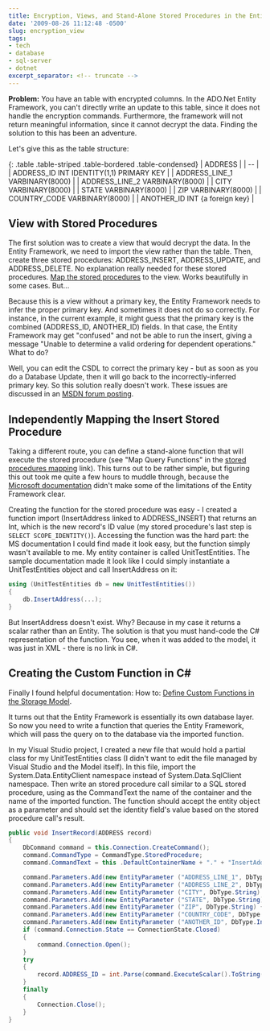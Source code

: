 ```yaml
---
title: Encryption, Views, and Stand-Alone Stored Procedures in the Entity Framework
date: '2009-08-26 11:12:48 -0500'
slug: encryption_view
tags:
- tech
- database
- sql-server
- dotnet
excerpt_separator: <!-- truncate -->
---
```


**Problem:** You have an table with encrypted columns. In the ADO.Net Entity
Framework, you can't directly write an update to this table, since it does not
handle the encryption commands. Furthermore, the framework will not return
meaningful information, since it cannot decrypt the data. Finding the solution
to this has been an adventure.

<!-- truncate -->

Let's give this as the table structure:

{: .table .table-striped .table-bordered .table-condensed}
| ADDRESS |
| -- |
| ADDRESS_ID INT IDENTITY(1,1) PRIMARY KEY |
| ADDRESS_LINE_1 VARBINARY(8000) |
| ADDRESS_LINE_2 VARBINARY(8000) |
| CITY VARBINARY(8000) |
| STATE VARBINARY(8000) |
| ZIP VARBINARY(8000) |
| COUNTRY_CODE VARBINARY(8000) |
| ANOTHER_ID INT {a foreign key} |

## View with Stored Procedures

The first solution was to create a view that would decrypt the data. In the
Entity Framework, we need to import the view rather than the table. Then, create
three stored procedures: ADDRESS_INSERT, ADDRESS_UPDATE, and ADDRESS_DELETE. No
explanation really needed for these stored procedures. [Map
the stored procedures](http://blogs.microsoft.co.il/blogs/bursteg/archive/2007/12/17/ado-net-entity-framework-tools-stored-procedures.aspx) to the view. Works beautifully in some cases. But...

Because this is a view without a primary key, the Entity Framework needs to
infer the proper primary key. And sometimes it does not do so correctly. For
instance, in the current example, it might guess that the primary key is the
combined (ADDRESS_ID, ANOTHER_ID) fields. In that case, the Entity Framework may
get "confused" and not be able to run the insert, giving a message "Unable to
determine a valid ordering for dependent operations." What to do?

Well, you can edit the CSDL to correct the primary key - but as soon as you do a
Database Update, then it will go back to the incorrectly-inferred primary key.
So this solution really doesn't work. These issues are discussed in an [
MSDN forum posting](http://social.msdn.microsoft.com/Forums/en-US/adodotnetentityframework/thread/ea0bf748-bc97-439d-99b0-76180b2161bb/).

## Independently Mapping the Insert Stored Procedure

Taking a different route, you can define a stand-alone function that will
execute the stored procedure (see "Map Query Functions" in the [
stored procedures mapping](http://blogs.microsoft.co.il/blogs/bursteg/archive/2007/12/17/ado-net-entity-framework-tools-stored-procedures.aspx) link). This turns out to be rather simple, but
figuring this out took me quite a few hours to muddle through, because the [Microsoft
documentation](http://msdn.microsoft.com/en-us/library/bb399203.aspx) didn't make some of the limitations of the Entity Framework
clear.

Creating the function for the stored procedure was easy - I created a function
import (InsertAddress linked to ADDRESS_INSERT) that returns an Int, which is
the new record's ID value (my stored procedure's last step is ` SELECT
SCOPE_IDENTITY()`). Accessing the function was the hard part: the MS
documentation I could find made it look easy, but the function simply wasn't
available to me. My entity container is called UnitTestEntities. The sample
documentation made it look like I could simply instantiate a UnitTestEntities
object and call InsertAddress on it:

```csharp
using (UnitTestEntities db = new UnitTestEntities())
{
    db.InsertAddress(...);
}
```

But InsertAddress doesn't exist. Why? Because in my case it returns a scalar
rather than an Entity. The solution is that you must hand-code the C#
representation of the function. You see, when it was added to the model, it was
just in XML  - there is no link in C#.

## Creating the Custom Function in C#

Finally I found helpful documentation: How to:
<a href="http://msdn.microsoft.com/en-us/library/dd296754.aspx">Define Custom
Functions in the Storage Model</a>.

It turns out that the Entity Framework is essentially its own database layer. So
now you need to write a function that queries the Entity Framework, which will
pass the query on to the database via the imported function.

In my Visual Studio project, I created a new file that would hold a partial
class for my UnitTestEntities class (I didn't want to edit the file managed by
Visual Studio and the Model itself). In this file, import the
System.Data.EntityClient namespace instead of System.Data.SqlClient namespace.
Then write an stored procedure call similar to a SQL stored procedure, using as
the CommandText the name of the container and the name of the imported function.
The function should accept the entity object as a parameter and should set the
identity field's value based on the stored procedure call's result.

```csharp
public void InsertRecord(ADDRESS record)
{
    DbCommand command = this.Connection.CreateCommand();
    command.CommandType = CommandType.StoredProcedure;
    command.CommandText = this .DefaultContainerName + "." + "InsertAddress";

    command.Parameters.Add(new EntityParameter ("ADDRESS_LINE_1", DbType.String) { Value = record.ADDRESS_LINE_1 });
    command.Parameters.Add(new EntityParameter ("ADDRESS_LINE_2", DbType.String) { Value = record.ADDRESS_LINE_2 });
    command.Parameters.Add(new EntityParameter ("CITY", DbType.String) { Value = record.CITY });
    command.Parameters.Add(new EntityParameter ("STATE", DbType.String) { Value = record.STATE });
    command.Parameters.Add(new EntityParameter ("ZIP", DbType.String) { Value = record.ZIP });
    command.Parameters.Add(new EntityParameter ("COUNTRY_CODE", DbType.String) { Value = record.COUNTRY_CODE });
    command.Parameters.Add(new EntityParameter ("ANOTHER_ID", DbType.Int32) { Value = record.ANOTHER_ID });
    if (command.Connection.State == ConnectionState.Closed)
    {
        command.Connection.Open();
    }
    try
    {
        record.ADDRESS_ID = int.Parse(command.ExecuteScalar().ToString());
    }
    finally
    {
        Connection.Close();
    }
}
```
